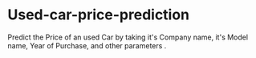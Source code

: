 # Used-car-price-prediction
Predict the Price of an used Car by taking it's Company name, it's Model name, Year of Purchase, and other parameters .
